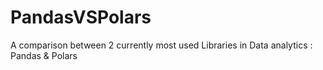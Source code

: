 # PandasVSPolars
A comparison between 2 currently most used Libraries in Data analytics : Pandas &amp; Polars
